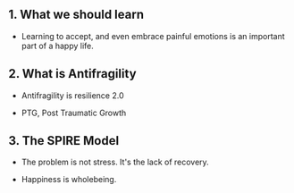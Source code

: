 ## 1. What we should learn

- Learning to accept, and even embrace painful emotions is an important part of a happy life.

## 2. What is Antifragility

- Antifragility is resilience 2.0

- PTG, Post Traumatic Growth

## 3. The SPIRE Model

- The problem is not stress. It's the lack of recovery.

- Happiness is wholebeing.
